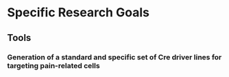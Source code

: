 # Specific Research Goals
   
      
      


## Tools

### Generation of a standard and specific set of Cre driver lines for targeting pain-related cells

